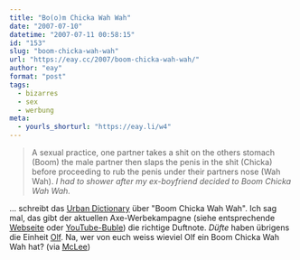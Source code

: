```yaml
---
title: "Bo(o)m Chicka Wah Wah"
date: "2007-07-10"
datetime: "2007-07-11 00:58:15"
id: "153"
slug: "boom-chicka-wah-wah"
url: "https://eay.cc/2007/boom-chicka-wah-wah/"
author: "eay"
format: "post"
tags:
  - bizarres
  - sex
  - werbung
meta:
  - yourls_shorturl: "https://eay.li/w4"
---
```


> A sexual practice, one partner takes a shit on the others stomach (Boom) the male partner then slaps the penis in the shit (Chicka) before proceeding to rub the penis under their partners nose (Wah Wah). _I had to shower after my ex-boyfriend decided to Boom Chicka Wah Wah._

... schreibt das [Urban Dictionary](http://www.urbandictionary.com/define.php?term=boom+chicka+wah+wah) über "Boom Chicka Wah Wah". Ich sag mal, das gibt der aktuellen Axe-Werbekampagne (siehe entsprechende [Webseite](http://www.bomchickawahwah.com/) oder [YouTube-Buble](http://www.youtube.com/results.php?search_query=bom+chicka+wah+wah)) die richtige Duftnote. _Düfte_ haben übrigens die Einheit [Olf](http://de.wikipedia.org/wiki/Olf). Na, wer von euch weiss wieviel Olf ein Boom Chicka Wah Wah hat? (via [McLee](http://twitter.com/The_McLee/statuses/142756002))
